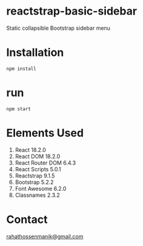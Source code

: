 # reactstrap-basic-sidebar

Static collapsible Bootstrap sidebar menu

# Installation

```
npm install
```

# run

```
npm start
```

# Elements Used

1.  React 18.2.0
2.  React DOM 18.2.0
3.  React Router DOM 6.4.3
4.  React Scripts 5.0.1
5.  Reactstrap 9.1.5
6.  Bootstrap 5.2.2
7.  Font Awesome 6.2.0
8.  Classnames 2.3.2

# Contact

<a href="mailto:rahathossenmanik@gmail.com">rahathossenmanik@gmail.com</a>
